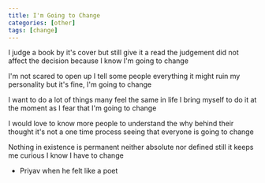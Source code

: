 ```yaml
---
title: I'm Going to Change
categories: [other]
tags: [change]
---
```


I judge a book by it's cover
but still give it a read
the judgement did not affect the decision
because I know I'm going to change

I'm not scared to open up
I tell some people everything
it might ruin my personality
but it's fine, I'm going to change

I want to do a lot of things
many feel the same in life
I bring myself to do it at the moment
as I fear that I'm going to change

I would love to know more people
to understand the why behind their thought
it's not a one time process
seeing that everyone is going to change

Nothing in existence is permanent
neither absolute nor defined
still it keeps me curious
I know I have to change

- Priyav when he felt like a poet
